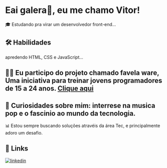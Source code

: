 
# Eai galera👋, eu me chamo Vitor!


🎓 Estudando pra virar um desenvolvedor front-end...

## 🛠 Habilidades
apredendo HTML, CSS e JavaScript...

## 👨‍🏫 Eu participo do projeto chamado favela ware, Uma iniciativa para treinar jovens programadores de 15 a 24 anos. [Clique aqui](https://favelaware.animahub.com.br/sobre)

## 🚀 Curiosidades sobre mim: interrese na musica pop e o fascinio ao mundo da tecnologia.

📊 Estou sempre buscando soluções atravéis da área Tec, e principalmente adoro um desafio.


## 🔗 Links
[![linkedin](https://img.shields.io/badge/linkedin-0A66C2?style=for-the-badge&logo=linkedin&logoColor=white)](https://www.linkedin.com/in/vitor-gabriel-823a242a3)


